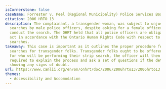 ```yaml
---
isCornerstone: false
caseName: Forrester v. Peel (Regional Municipality) Police Services Board et al.
citation: 2006 HRTO 13
description: The complainant, a transgender woman, was subject to unjust strip
  searches by male police officers, despite asking for a female officer to
  conduct the search. The OHRT held that all police officers are obligated to
  act in accordance with the Ontario Human Rights Code with respect to strip
  searches.
takeaway: This case is important as it outlines the proper procedure for strip
  searches for transgender folks. Transgender folks ought to be offered options
  for who will be performing their strip search, the officer will then be
  required to explain the process and ask a set of questions if the detainee is
  showing any signs of doubt.
url: https://www.canlii.org/en/on/onhrt/doc/2006/2006hrto13/2006hrto13.html?autocompleteStr=forrester%20v%20&autocompletePos=3
themes:
  - Accessibility and Accomodation
---
```


